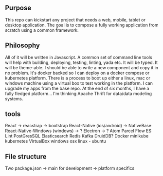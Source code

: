 ## Purpose

This repo can kickstart any project that needs a web, mobile, tablet or desktop application. The goal is to compose a fully working application from scratch using a common framework.

## Philosophy

All of it will be written in Javascript. A common set of command line tools will help with building, deploying, testing, linting, yada etc. It will be typed. It will be theme-able. I should be able to write a new component and copy it in no problem. It's docker backed so I can deploy on a docker compose or kubernetes platform. There is a process to boot up either a linux, mac or windows machine using a virtual box to test working in the platform. I can upgrade my apps from the base repo. At the end of six months, I have a fully fledged platform...
I'm thinking Apache Thrift for data/data modeling systems.

## tools

React
-> reacstrap -> bootstrap
React-Native (ios/android)
-> NativeBase
React-Native-Windows (windows)
-> ?
Electron
-> ?
Atom
Parcel
Flow
ES Lint
PostGresSQL
Elasticsearch
Redis
Kafka
DruidDB?
Docker
minikube
kubernetes
VirtualBox
  windows
  osx
  linux - ubuntu



## File structure



Two package.json
-> main for development
-> platform specifics
